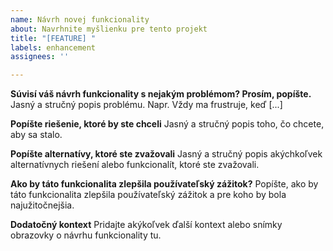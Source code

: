 ```yaml
---
name: Návrh novej funkcionality
about: Navrhnite myšlienku pre tento projekt
title: "[FEATURE] "
labels: enhancement
assignees: ''

---
```


**Súvisí váš návrh funkcionality s nejakým problémom? Prosím, popíšte.**
Jasný a stručný popis problému. Napr. Vždy ma frustruje, keď [...]

**Popíšte riešenie, ktoré by ste chceli**
Jasný a stručný popis toho, čo chcete, aby sa stalo.

**Popíšte alternatívy, ktoré ste zvažovali**
Jasný a stručný popis akýchkoľvek alternatívnych riešení alebo funkcionalít, ktoré ste zvažovali.

**Ako by táto funkcionalita zlepšila používateľský zážitok?**
Popíšte, ako by táto funkcionalita zlepšila používateľský zážitok a pre koho by bola najužitočnejšia.

**Dodatočný kontext**
Pridajte akýkoľvek ďalší kontext alebo snímky obrazovky o návrhu funkcionality tu.